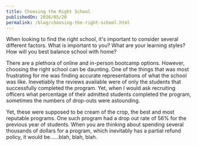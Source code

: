 ```yaml
---
title: Choosing the Right School
publishedOn: 2016/05/20
permalink: /blog/choosing-the-right-school.html
---
```


When looking to find the right school, it's important to consider
several different factors.  What is important to you?  What are your learning styles?
How will you best balance school with home?

There are a plethora of online and in-person bootcamp options. 
However, choosing the right school can be daunting.  One of the things
that was most frustrating for me was finding accurate representations
of what the school was like. Inevetiably the reviews available were of
only the students that successfully completed the program.  Yet, when I 
would ask recruiting officers what percentage of their admitted students
completed the program, sometimes the numbers of drop-outs were astounding.

Yet, these were supposed to be cream of the crop, the best and most reputable
programs.  One such program had a drop out rate of 56% for the previous
year of students.  When you are thinking about spending several thousands
of dollars for a program, which inevitably has a partial refund policy,
it would be......blah, blah, blah.
